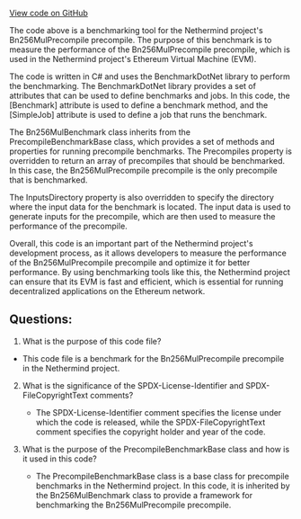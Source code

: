 [View code on GitHub](https://github.com/NethermindEth/nethermind/src/Nethermind/Nethermind.Precompiles.Benchmark/Bn256MulBenchmark.cs)

The code above is a benchmarking tool for the Nethermind project's Bn256MulPrecompile precompile. The purpose of this benchmark is to measure the performance of the Bn256MulPrecompile precompile, which is used in the Nethermind project's Ethereum Virtual Machine (EVM).

The code is written in C# and uses the BenchmarkDotNet library to perform the benchmarking. The BenchmarkDotNet library provides a set of attributes that can be used to define benchmarks and jobs. In this code, the [Benchmark] attribute is used to define a benchmark method, and the [SimpleJob] attribute is used to define a job that runs the benchmark.

The Bn256MulBenchmark class inherits from the PrecompileBenchmarkBase class, which provides a set of methods and properties for running precompile benchmarks. The Precompiles property is overridden to return an array of precompiles that should be benchmarked. In this case, the Bn256MulPrecompile precompile is the only precompile that is benchmarked.

The InputsDirectory property is also overridden to specify the directory where the input data for the benchmark is located. The input data is used to generate inputs for the precompile, which are then used to measure the performance of the precompile.

Overall, this code is an important part of the Nethermind project's development process, as it allows developers to measure the performance of the Bn256MulPrecompile precompile and optimize it for better performance. By using benchmarking tools like this, the Nethermind project can ensure that its EVM is fast and efficient, which is essential for running decentralized applications on the Ethereum network.
## Questions: 
 1. What is the purpose of this code file?
   - This code file is a benchmark for the Bn256MulPrecompile precompile in the Nethermind project.

2. What is the significance of the SPDX-License-Identifier and SPDX-FileCopyrightText comments?
   - The SPDX-License-Identifier comment specifies the license under which the code is released, while the SPDX-FileCopyrightText 
     comment specifies the copyright holder and year of the code.

3. What is the purpose of the PrecompileBenchmarkBase class and how is it used in this code?
   - The PrecompileBenchmarkBase class is a base class for precompile benchmarks in the Nethermind project. In this code, it is 
     inherited by the Bn256MulBenchmark class to provide a framework for benchmarking the Bn256MulPrecompile precompile.